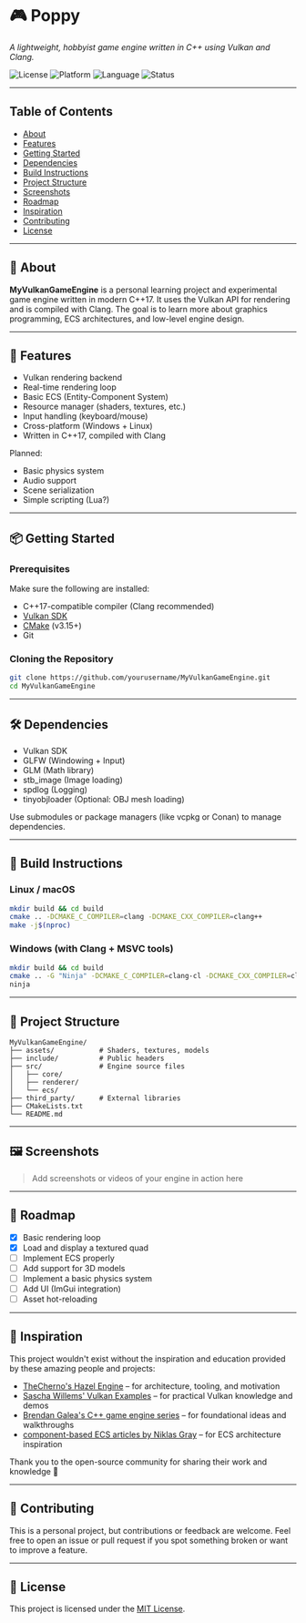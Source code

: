 # 🎮 Poppy

*A lightweight, hobbyist game engine written in C++ using Vulkan and Clang.*

![License](https://img.shields.io/badge/license-MIT-blue.svg)
![Platform](https://img.shields.io/badge/platform-linux%20%7C%20windows-lightgrey)
![Language](https://img.shields.io/badge/language-C%2B%2B17-blue)
![Status](https://img.shields.io/badge/status-WIP-orange)

---

## Table of Contents

- [About](#about)
- [Features](#features)
- [Getting Started](#getting-started)
- [Dependencies](#dependencies)
- [Build Instructions](#build-instructions)
- [Project Structure](#project-structure)
- [Screenshots](#screenshots)
- [Roadmap](#roadmap)
- [Inspiration](#inspiration)
- [Contributing](#contributing)
- [License](#license)

---

## 🧩 About

**MyVulkanGameEngine** is a personal learning project and experimental game engine written in modern C++17. It uses the Vulkan API for rendering and is compiled with Clang. The goal is to learn more about graphics programming, ECS architectures, and low-level engine design.

---

## 🚀 Features

- Vulkan rendering backend
- Real-time rendering loop
- Basic ECS (Entity-Component System)
- Resource manager (shaders, textures, etc.)
- Input handling (keyboard/mouse)
- Cross-platform (Windows + Linux)
- Written in C++17, compiled with Clang

Planned:
- Basic physics system
- Audio support
- Scene serialization
- Simple scripting (Lua?)

---

## 📦 Getting Started

### Prerequisites

Make sure the following are installed:

- C++17-compatible compiler (Clang recommended)
- [Vulkan SDK](https://vulkan.lunarg.com/)
- [CMake](https://cmake.org/) (v3.15+)
- Git

### Cloning the Repository

```bash
git clone https://github.com/yourusername/MyVulkanGameEngine.git
cd MyVulkanGameEngine
````

---

## 🛠 Dependencies

* Vulkan SDK
* GLFW (Windowing + Input)
* GLM (Math library)
* stb\_image (Image loading)
* spdlog (Logging)
* tinyobjloader (Optional: OBJ mesh loading)

Use submodules or package managers (like vcpkg or Conan) to manage dependencies.

---

## 🔧 Build Instructions

### Linux / macOS

```bash
mkdir build && cd build
cmake .. -DCMAKE_C_COMPILER=clang -DCMAKE_CXX_COMPILER=clang++
make -j$(nproc)
```

### Windows (with Clang + MSVC tools)

```bash
mkdir build && cd build
cmake .. -G "Ninja" -DCMAKE_C_COMPILER=clang-cl -DCMAKE_CXX_COMPILER=clang-cl
ninja
```

---

## 📁 Project Structure

```
MyVulkanGameEngine/
├── assets/           # Shaders, textures, models
├── include/          # Public headers
├── src/              # Engine source files
│   ├── core/
│   ├── renderer/
│   └── ecs/
├── third_party/      # External libraries
├── CMakeLists.txt
└── README.md
```

---

## 🖼 Screenshots

> Add screenshots or videos of your engine in action here

---

## 📅 Roadmap

* [x] Basic rendering loop
* [x] Load and display a textured quad
* [ ] Implement ECS properly
* [ ] Add support for 3D models
* [ ] Implement a basic physics system
* [ ] Add UI (ImGui integration)
* [ ] Asset hot-reloading

---

## 🌟 Inspiration

This project wouldn't exist without the inspiration and education provided by these amazing people and projects:

* [TheCherno's Hazel Engine](https://github.com/TheCherno/Hazel) – for architecture, tooling, and motivation
* [Sascha Willems' Vulkan Examples](https://github.com/SaschaWillems/Vulkan) – for practical Vulkan knowledge and demos
* [Brendan Galea's C++ game engine series](https://www.youtube.com/@MakingGamesWithBrendan) – for foundational ideas and walkthroughs
* [component-based ECS articles by Niklas Gray](https://www.dataorienteddesign.com/dodbook/) – for ECS architecture inspiration

Thank you to the open-source community for sharing their work and knowledge 🙌

---

## 🤝 Contributing

This is a personal project, but contributions or feedback are welcome. Feel free to open an issue or pull request if you spot something broken or want to improve a feature.

---

## 📜 License

This project is licensed under the [MIT License](LICENSE).
